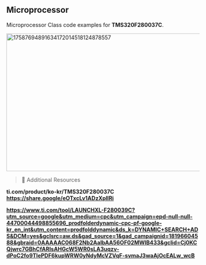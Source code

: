 ## Microprocessor
Microprocessor Class code examples for **TMS320F280037C**.

<img width="640" height="360" alt="17587694891634172014518124878557" src="https://github.com/user-attachments/assets/26d46c3b-e667-4f12-a761-cd3ce218a8d7" />

> 📖 Additional Resources

**ti.com/product/ko-kr/TMS320F280037C https://share.google/eOTxcLv1ADzXpllRi**

**https://www.ti.com/tool/LAUNCHXL-F280039C?utm_source=google&utm_medium=cpc&utm_campaign=epd-null-null-44700044498855696_prodfolderdynamic-cpc-pf-google-kr_en_int&utm_content=prodfolddynamic&ds_k=DYNAMIC+SEARCH+ADS&DCM=yes&gclsrc=aw.ds&gad_source=1&gad_campaignid=18196604588&gbraid=0AAAAAC068F2Nb2AaIbAA56OF02MWlB433&gclid=Cj0KCQjwrc7GBhCfARIsAHGcW5WR0sLA3uqzv-dPoC2fo9TlePDF6kupWRW0yNdyMcVZVqF-svmaJ3waAjOcEALw_wcB**
